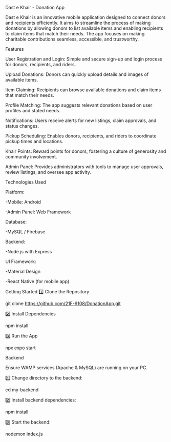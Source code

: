 Dast e Khair - Donation App

Dast e Khair is an innovative mobile application designed to connect donors and recipients efficiently. It aims to streamline the process of making donations by allowing donors to list available items and enabling recipients to claim items that match their needs. The app focuses on making charitable contributions seamless, accessible, and trustworthy.

Features

User Registration and Login: Simple and secure sign-up and login process for donors, recipients, and riders.

Upload Donations: Donors can quickly upload details and images of available items.

Item Claiming: Recipients can browse available donations and claim items that match their needs.

Profile Matching: The app suggests relevant donations based on user profiles and stated needs.

Notifications: Users receive alerts for new listings, claim approvals, and status changes.

Pickup Scheduling: Enables donors, recipients, and riders to coordinate pickup times and locations.

Khair Points: Reward points for donors, fostering a culture of generosity and community involvement.

Admin Panel: Provides administrators with tools to manage user approvals, review listings, and oversee app activity.

Technologies Used

Platform:

-Mobile: Android

-Admin Panel: Web Framework

Database:

-MySQL / Firebase

Backend:

-Node.js with Express

UI Framework:

-Material Design

-React Native (for mobile app)


Getting Started
1️⃣ Clone the Repository

git clone https://github.com/21F-9108/DonationApp.git

2️⃣ Install Dependencies

npm install

3️⃣ Run the App

npx expo start


Backend

Ensure WAMP services (Apache & MySQL) are running on your PC.

1️⃣ Change directory to the backend:

cd my-backend

2️⃣ Install backend dependencies:

npm install

3️⃣ Start the backend:

nodemon index.js


